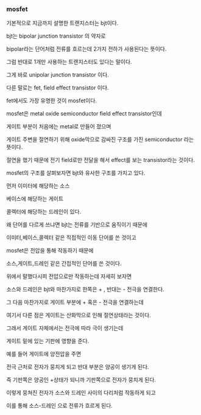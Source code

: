### mosfet

기본적으로 지금까지 설명한 트랜지스터는 bjt이다.

bjt는 bipolar junction transistor 의 약자로

bipolar라는 단어처럼 전류를 흐르는데 2가지 전하가 사용된다는 뜻이다.

그럼 반대로 1개만 사용하는 트랜지스터도 있다는 말이다.

그게 바로 unipolar junction transistor 이다.

다른 말로는 fet, field effect transistor 이다.

fet에서도 가장 유명한 것이 mosfet이다.

mosfet은 metal oxide semiconductor field effect transistor인데

게이트 부분이 처음에는 metal로 만들어 졌으며

게이트 주변을 절연하기 위해 oxide막으로 감싸진 구조를 가진 semiconductor 라는 뜻이다.

절연을 했기 때문에 전기 field로만 전달을 해서 effect를 보는 transistor라는 것이다.

mosfet의 구조를 살펴보자면 bjt와 유사한 구조를 가지고 있다.

먼저 이미터에 해당하는 소스

베이스에 해당하는 게이트

콜렉터에 해당하는 드레인이 있다.

왜 단어를 다르게 쓰냐면 bjt는 전류를 기반으로 움직이기 때문에

이미터,베이스,콜렉터 같은 직접적인 이동 단어를 쓴 것이고

mosfet은 전압을 통해 작동하기 때문에 

소스,게이트,드레인 같은 간접적인 단어를 쓴 것이다.

위에서 말했다시피 전압으로만 작동하는데 자세히 보자면

소스와 드레인은 bjt와 마찬가지로 한쪽은 + , 반대는 - 전극을 연결한다.

그 다음 마찬가지로 게이트 부분에  + 혹은 - 전극을 연결하는데

여기서 다른 점은 게이트는 산화막으로 인해 절연상태라는 것이다.

그래서 게이트 자체에서는 전극에 따라 극이 생기는데

게이트 밑에 있는 기판에 영향을 준다.

예를 들어 게이트에 양전압을 주면 

전극 근처로 전자가 뭉치게 되고 반대 부분은 양공이 생기게 된다.

즉 기판쪽은 양공인 +상태가 되니까 기판쪽으로 전자가 뭉치게 된다.

이렇게 뭉쳐진 전자가 소스와 드레인 사이의 다리처럼 작동하게 되고

이를 통해 소스-드레인 으로 전류가 흐르게 된다.

